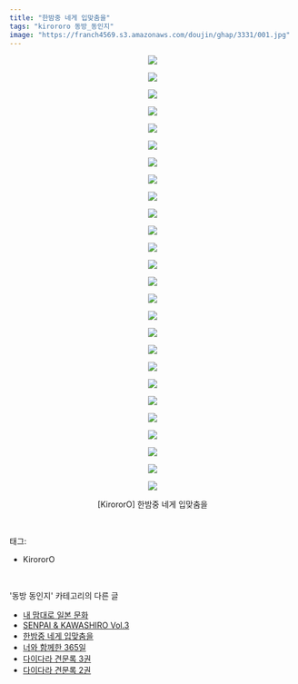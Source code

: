 ```yaml
---
title: "한밤중 네게 입맞춤을"
tags: "kirororo 동방_동인지"
image: "https://franch4569.s3.amazonaws.com/doujin/ghap/3331/001.jpg"
---
```

<div class="article">
<p style="text-align: center; clear: none; float: none;"><img src="{{ site.imgserver2 }}/ghap/3331/001.jpg"/></p>
<p style="text-align: center; clear: none; float: none;"><img src="{{ site.imgserver2 }}/ghap/3331/002.jpg"/></p>
<p style="text-align: center; clear: none; float: none;"><img src="{{ site.imgserver2 }}/ghap/3331/003.jpg"/></p>
<p style="text-align: center; clear: none; float: none;"><img src="{{ site.imgserver2 }}/ghap/3331/004.jpg"/></p>
<p style="text-align: center; clear: none; float: none;"><img src="{{ site.imgserver2 }}/ghap/3331/005.jpg"/></p>
<p style="text-align: center; clear: none; float: none;"><img src="{{ site.imgserver2 }}/ghap/3331/006.jpg"/></p>
<p style="text-align: center; clear: none; float: none;"><img src="{{ site.imgserver2 }}/ghap/3331/007.jpg"/></p>
<p style="text-align: center; clear: none; float: none;"><img src="{{ site.imgserver2 }}/ghap/3331/008.jpg"/></p>
<p style="text-align: center; clear: none; float: none;"><img src="{{ site.imgserver2 }}/ghap/3331/009.jpg"/></p>
<p style="text-align: center; clear: none; float: none;"><img src="{{ site.imgserver2 }}/ghap/3331/010.jpg"/></p>
<p style="text-align: center; clear: none; float: none;"><img src="{{ site.imgserver2 }}/ghap/3331/011.jpg"/></p>
<p style="text-align: center; clear: none; float: none;"><img src="{{ site.imgserver2 }}/ghap/3331/012.jpg"/></p>
<p style="text-align: center; clear: none; float: none;"><img src="{{ site.imgserver2 }}/ghap/3331/013.jpg"/></p>
<p style="text-align: center; clear: none; float: none;"><img src="{{ site.imgserver2 }}/ghap/3331/014.jpg"/></p>
<p style="text-align: center; clear: none; float: none;"><img src="{{ site.imgserver2 }}/ghap/3331/015.jpg"/></p>
<p style="text-align: center; clear: none; float: none;"><img src="{{ site.imgserver2 }}/ghap/3331/016.jpg"/></p>
<p style="text-align: center; clear: none; float: none;"><img src="{{ site.imgserver2 }}/ghap/3331/017.jpg"/></p>
<p style="text-align: center; clear: none; float: none;"><img src="{{ site.imgserver2 }}/ghap/3331/018.jpg"/></p>
<p style="text-align: center; clear: none; float: none;"><img src="{{ site.imgserver2 }}/ghap/3331/019.jpg"/></p>
<p style="text-align: center; clear: none; float: none;"><img src="{{ site.imgserver2 }}/ghap/3331/020.jpg"/></p>
<p style="text-align: center; clear: none; float: none;"><img src="{{ site.imgserver2 }}/ghap/3331/021.jpg"/></p>
<p style="text-align: center; clear: none; float: none;"><img src="{{ site.imgserver2 }}/ghap/3331/022.jpg"/></p>
<p style="text-align: center; clear: none; float: none;"><img src="{{ site.imgserver2 }}/ghap/3331/023.jpg"/></p>
<p style="text-align: center; clear: none; float: none;"><img src="{{ site.imgserver2 }}/ghap/3331/024.jpg"/></p>
<p style="text-align: center; clear: none; float: none;"><img src="{{ site.imgserver2 }}/ghap/3331/025.jpg"/></p>
<p style="text-align: center; clear: none; float: none;"><img src="{{ site.imgserver2 }}/ghap/3331/026.jpg"/></p>
<p style="text-align: center; clear: none; float: none;">[KirororO] 한밤중 네게 입맞춤을</p>
</div><br/>
<div class="tagTrail">
<p>태그: </p>
<ul>
<li>KirororO</li>
</ul>
</div><br/>
<div class="another">
<p>'동방 동인지' 카테고리의 다른 글</p>
<ul>
<li><a href="/ghap_3364">내 맘대로 일본 문화</a></li>
<li><a href="/ghap_3332">SENPAI &amp; KAWASHIRO Vol.3</a></li>
<li><a href="/ghap_3331">한밤중 네게 입맞춤을</a></li>
<li><a href="/ghap_3330">너와 함께한 365일</a></li>
<li><a href="/ghap_3329">다이다라 견문록 3권</a></li>
<li><a href="/ghap_3328">다이다라 견문록 2권</a></li>
</ul>
</div><br/>
<div class="cb_module cb_fluid">
<div class="cb_wrt cb_profile">
</div><!-- commentList close -->
</div><br/>
